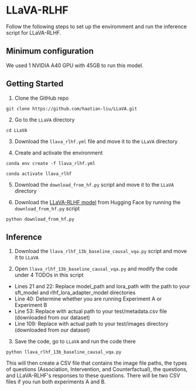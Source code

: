 # LLaVA-RLHF

Follow the following steps to set up the enviromment and run the inference script for LLaVA-RLHF. 

## Minimum configuration

We used 1 NVIDIA A40 GPU with 45GB to run this model.

## Getting Started

1. Clone the GitHub repo

``git clone https://github.com/haotian-liu/LLaVA.git``

2. Go to the ``LLaVA`` directory
   
``cd LLaVA``

3. Download the ``llava_rlhf.yml`` file and move it to the ``LLaVA`` directory

4. Create and activate the environment

``conda env create -f llava_rlhf.yml``

``conda activate llava_rlhf``

5. Download the ``download_from_hf.py`` script and move it to the ``LLaVA`` directory

6. Download the [LLaVA-RLHF model](https://huggingface.co/llava-hf/llava-v1.6-vicuna-13b-hf) from Hugging Face by running the ``download_from_hf.py`` script

``python download_from_hf.py``

## Inference

1. Download the ``llava_rlhf_13b_baseline_causal_vqa.py`` script and move it to ``LLaVA``

2. Open ``llava_rlhf_13b_baseline_causal_vqa.py`` and modify the code under 4 TODOs in this script

- Lines 21 and 22: Replace model_path and lora_path with the path to your sft_model and rlhf_lora_adapter_model directories
- Line 40: Determine whether you are running Experiment A or Experiment B
- Line 53: Replace with actual path to your test/metadata.csv file (downloaded from our dataset)
- Line 109: Replace with actual path to your test/images directory (downloaded from our dataset)

3. Save the code, go to ``LLaVA`` and run the code there

``python llava_rlhf_13b_baseline_causal_vqa.py``

This will then create a CSV file that contains the image file paths, the types of questions (Association, Intervention, and Counterfactual), the questions, and LLaVA-RLHF's responses to these questions. There will be two CSV files if you run both experiments A and B.
